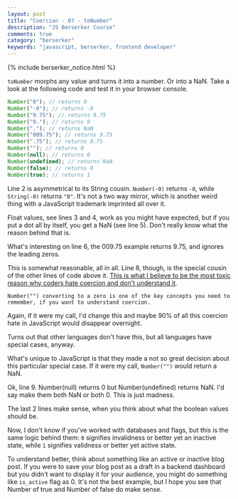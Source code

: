 ```yaml
---
layout: post
title: "Coercion - 07 - toNumber"
description: "JS Berserker Course"
comments: true
category: "berserker"
keywords: "javascript, berserker, frontend developer"
---
```


{% include berserker_notice.html %}

```toNumber``` morphs any value and turns it into a number. Or into a NaN. Take a look at the following code and test it in your browser console.

```javascript
Number("0"); // returns 0
Number("-0"); // returns -0
Number("9.75"); // returns 9.75
Number("9."); // returns 9
Number("."); // returns NaN
Number("009.75"); // returns 9.75
Number(".75"); // returns 0.75
Number(""); // returns 0
Number(null); // returns 0
Number(undefined); // returns NaN
Number(false); // returns 0
Number(true); // returns 1
```

Line 2 is asymmetrical to its String cousin. ```Number(-0)``` returns ```-0```, while ```String(-0)``` returns ```"0"```. It's not a two way mirror, which is another weird thing with a JavaScript trademark imprinted all over it.

Float values, see lines 3 and 4, work as you might have expected, but if you put a dot all by itself, you get a NaN (see line 5). Don't really know what the reason behind that is.

What's interesting on line 6, the 009.75 example returns 9.75, and ignores the leading zeros.

This is somewhat reasonable, all in all. Line 8, though, is the special cousin of the other lines of code above it. <u>This is what I believe to be the most toxic reason why coders hate coercion and don't understand it</u>.

```Number("") converting to a zero is one of the key concepts you need to remember, if you want to understand coercion.```

Again, if it were my call, I'd change this and maybe 90% of all this coercion hate in JavaScript would disappear overnight.

Turns out that other languages don't have this, but all languages have special cases, anyway.

What's unique to JavaScript is that they made a not so great decision about this particular special case. If it were my call, ```Number("")``` would return a NaN.

Ok, line 9. Number(null) returns 0 but Number(undefined) returns NaN. I'd say make them both NaN or both 0. This is just madness.

The last 2 lines make sense, when you think about what the boolean values should be.

Now, I don't know if you've worked with databases and flags, but this is the same logic behind them: ```0``` signifies invalidness or better yet an inactive state, while ```1``` signifies validness or better yet active state.

To understand better, think about something like an active or inactive blog post. If you were to save your blog post as a draft in a backend dashboard but you didn't want to display it for your audience, you might do something like ```is_active``` flag as 0. It's not the best example, but I hope you see that Number of true and Number of false do make sense.
